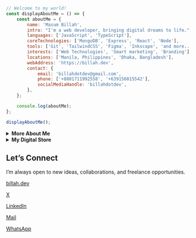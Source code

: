```javascript                                                                 

// Welcome to my world!        
const displayAboutMe = () => {
    const aboutMe = {
        name: 'Masum Billah',
        intro: "I'm a web developer, bringing digital dreams to life.",
        languages: ['JavaScript', 'TypeScript'],
        coreTechnologies: ['MongoDB', 'Express', 'React', 'Node'],
        tools: ['Git', 'TailwindCSS', 'Figma', 'Inkscape', 'and more...'],
        interests: ['Web Technologies', 'Smart marketing', 'Branding'],
        locations: ['Manila, Philippines', 'Dhaka, Bangladesh'],
        webAddress: 'https://billah.dev',
        contact: {
            email: 'billahdotdev@gmail.com',
            phone: ['+8801711992558', '+639156015542'],
            socialMediaHandle: 'billahdotdev',
        },
    };

    console.log(aboutMe);
};

displayAboutMe();                                                                                                            

```                                      
     
<details> 
<summary><strong>More About Me</strong></summary>                                                         

<pre>
🙂 My Story:
I started my journey running a clothing business, where I learned to solve problems and think creatively under pressure. 
My path took an exciting turn when I discovered coding, captivated by its potential. During the pandemic, 
I combined these two passions, building digital experiences that genuinely impact people's lives. 
Every project is a new lesson, and I believe that continuous growth comes from staying curious 
and adapting at every step. If you're looking for someone who understands both code and 
commerce, I would love to help.   

👩‍💻 I Speak:
English, Bangla(Native), Taglish, and of course JavaScript!            

🎓 Credentials:
I'm a Bangladesh University of Engineering and Technology (BUET) and IAC certified full-stack web developer   
on a journey of modern web mastery at the University of Helsinki.    
</pre>
</details>      


<details>
<summary><strong>My Digital Store</strong></summary>    

<p align="center">
  <img src="https://images.unsplash.com/photo-1555066931-4365d14bab8c?q=80&w=1470&auto=format&fit=crop&ixlib=rb-4.1.0&ixid=M3wxMjA3fDB8MHxwaG90by1wYWdlfHx8fGVufDB8fHx8fA%3D%3D" alt="Store Banner" width="100%" style="border-radius: 12px;" />
</p>

<p align="center"><em>Crafted by <strong>Masum Billah</strong> — empowering developers & creators with ready-made digital tools.</em></p>

---

## 🌟 Featured Products

---

### 🔔 Coming Soon Landing Page

<div style="display: flex; flex-wrap: wrap; align-items: center; gap: 16px; border: 1px solid #e1e4e8; border-radius: 12px; padding: 20px; margin-bottom: 32px;">

<img src="https://images.unsplash.com/photo-1496171367470-9ed9a91ea931?q=80&w=1170&auto=format&fit=crop&ixlib=rb-4.1.0&ixid=M3wxMjA3fDB8MHxwaG90by1wYWdlfHx8fGVufDB8fHx8fA%3D%3D" alt="Coming Soon" width="120" height="120" style="border-radius: 8px; object-fit: cover;" />

<div style="flex: 1; min-width: 260px;">
  <p><strong>Description:</strong> A clean, modern landing page template to collect emails before your product launch.</p>
  <p>💻 <strong>HTML, CSS</strong> &nbsp; | &nbsp; 💲 <strong>$10</strong></p>
</div>

<a href="https://billahdotdev.gumroad.com/l/coming-soon-landing-page-template" target="_blank">
  <img src="https://img.shields.io/badge/View%20on-Gumroad-orange?style=for-the-badge&logo=gumroad" alt="Buy on Gumroad" />
</a>
</div>

---

### 💻 Hacker Vibe Terminal Portfolio

<div style="display: flex; flex-wrap: wrap; align-items: center; gap: 16px; border: 1px solid #e1e4e8; border-radius: 12px; padding: 20px; margin-bottom: 32px;">

<img src="https://via.placeholder.com/100x100.png?text=Hacker+Vibe" alt="Hacker Vibe" width="120" height="120" style="border-radius: 8px; object-fit: cover;" />

<div style="flex: 1; min-width: 260px;">
  <p><strong>Description:</strong> A bold, terminal-style personal website to stand out and show off your developer persona.</p>
  <p>⚙️ <strong>React, Vite, Tailwind CSS</strong> &nbsp; | &nbsp; 💲 <strong>$15</strong></p>
</div>

<a href="https://billahdotdev.gumroad.com/l/hacker-terminal-website" target="_blank">
  <img src="https://img.shields.io/badge/View%20on-Gumroad-teal?style=for-the-badge&logo=gumroad" alt="Buy on Gumroad" />
</a>
</div>

---

### 🧩 Simple Line SVG Icons (60+)

<div style="display: flex; flex-wrap: wrap; align-items: center; gap: 16px; border: 1px solid #e1e4e8; border-radius: 12px; padding: 20px; margin-bottom: 32px;">

<img src="https://via.placeholder.com/100x100.png?text=SVG+Icons" alt="SVG Icons" width="120" height="120" style="border-radius: 8px; object-fit: cover;" />

<div style="flex: 1; min-width: 260px;">
  <p><strong>Description:</strong> A minimal icon pack with 60+ scalable vector icons for any modern UI or web project.</p>
  <p><strong>60+ SVG Icons</strong> &nbsp; | &nbsp; 💲 <strong>$1</strong></p>
</div>

<a href="https://billahdotdev.gumroad.com/l/simple-line-svg-icons" target="_blank">
  <img src="https://img.shields.io/badge/Get%20SVGs-Gumroad-success?style=for-the-badge&logo=svg" alt="Get Icons" />
</a>
</div>

---

## 🛠️ Custom Projects & Services

Want something tailored for your startup or brand?  
From **custom websites** to **personal landing pages** — let's bring your idea to life.

<a href="https://wa.me/+8801711992558?text=Hi%20Masum!%20I’m%20interested%20in%20a%20custom%20digital%20project." target="_blank">
  <img src="https://img.shields.io/badge/Chat%20on-WhatsApp-brightgreen?style=for-the-badge&logo=whatsapp" alt="Chat on WhatsApp" />
</a>

---
</details>




## Let’s Connect

I’m always open to new ideas, collaborations, and freelance opportunities.

[billah.dev](https://billah.dev)  

[X](https://twitter.com/billahdotdev)  

[LinkedIn](https://www.linkedin.com/in/billahdotdev)  

[Mail](mailto:billahdotdev@gmail.com) 

[WhatsApp](https://wa.me/+8801711992558)  











 
